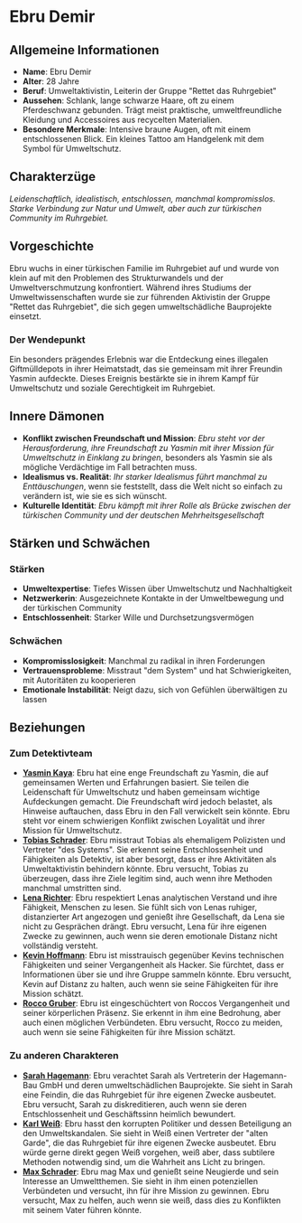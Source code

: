 # Ebru Demir

## Allgemeine Informationen
- **Name**: Ebru Demir
- **Alter**: 28 Jahre
- **Beruf**: Umweltaktivistin, Leiterin der Gruppe "Rettet das Ruhrgebiet"
- **Aussehen**: Schlank, lange schwarze Haare, oft zu einem Pferdeschwanz gebunden. Trägt meist praktische, umweltfreundliche Kleidung und Accessoires aus recycelten Materialien.
- **Besondere Merkmale**: Intensive braune Augen, oft mit einem entschlossenen Blick. Ein kleines Tattoo am Handgelenk mit dem Symbol für Umweltschutz.

## Charakterzüge
*Leidenschaftlich, idealistisch, entschlossen, manchmal kompromisslos. Starke Verbindung zur Natur und Umwelt, aber auch zur türkischen Community im Ruhrgebiet.*

## Vorgeschichte
Ebru wuchs in einer türkischen Familie im Ruhrgebiet auf und wurde von klein auf mit den Problemen des Strukturwandels und der Umweltverschmutzung konfrontiert. Während ihres Studiums der Umweltwissenschaften wurde sie zur führenden Aktivistin der Gruppe "Rettet das Ruhrgebiet", die sich gegen umweltschädliche Bauprojekte einsetzt.

### Der Wendepunkt
Ein besonders prägendes Erlebnis war die Entdeckung eines illegalen Giftmülldepots in ihrer Heimatstadt, das sie gemeinsam mit ihrer Freundin Yasmin aufdeckte. Dieses Ereignis bestärkte sie in ihrem Kampf für Umweltschutz und soziale Gerechtigkeit im Ruhrgebiet.

## Innere Dämonen
- **Konflikt zwischen Freundschaft und Mission**: *Ebru steht vor der Herausforderung, ihre Freundschaft zu Yasmin mit ihrer Mission für Umweltschutz in Einklang zu bringen*, besonders als Yasmin sie als mögliche Verdächtige im Fall betrachten muss.
- **Idealismus vs. Realität**: *Ihr starker Idealismus führt manchmal zu Enttäuschungen*, wenn sie feststellt, dass die Welt nicht so einfach zu verändern ist, wie sie es sich wünscht.
- **Kulturelle Identität**: *Ebru kämpft mit ihrer Rolle als Brücke zwischen der türkischen Community und der deutschen Mehrheitsgesellschaft*

## Stärken und Schwächen
### Stärken
- **Umweltexpertise**: Tiefes Wissen über Umweltschutz und Nachhaltigkeit
- **Netzwerkerin**: Ausgezeichnete Kontakte in der Umweltbewegung und der türkischen Community
- **Entschlossenheit**: Starker Wille und Durchsetzungsvermögen

### Schwächen
- **Kompromisslosigkeit**: Manchmal zu radikal in ihren Forderungen
- **Vertrauensprobleme**: Misstraut "dem System" und hat Schwierigkeiten, mit Autoritäten zu kooperieren
- **Emotionale Instabilität**: Neigt dazu, sich von Gefühlen überwältigen zu lassen

## Beziehungen
### Zum Detektivteam
- **[Yasmin Kaya](Yasmin%20Kaya.md)**: Ebru hat eine enge Freundschaft zu Yasmin, die auf gemeinsamen Werten und Erfahrungen basiert. Sie teilen die Leidenschaft für Umweltschutz und haben gemeinsam wichtige Aufdeckungen gemacht. Die Freundschaft wird jedoch belastet, als Hinweise auftauchen, dass Ebru in den Fall verwickelt sein könnte. Ebru steht vor einem schwierigen Konflikt zwischen Loyalität und ihrer Mission für Umweltschutz.
- **[Tobias Schrader](Tobias%20Schrader.md)**: Ebru misstraut Tobias als ehemaligem Polizisten und Vertreter "des Systems". Sie erkennt seine Entschlossenheit und Fähigkeiten als Detektiv, ist aber besorgt, dass er ihre Aktivitäten als Umweltaktivistin behindern könnte. Ebru versucht, Tobias zu überzeugen, dass ihre Ziele legitim sind, auch wenn ihre Methoden manchmal umstritten sind.
- **[Lena Richter](Lena%20Richter.md)**: Ebru respektiert Lenas analytischen Verstand und ihre Fähigkeit, Menschen zu lesen. Sie fühlt sich von Lenas ruhiger, distanzierter Art angezogen und genießt ihre Gesellschaft, da Lena sie nicht zu Gesprächen drängt. Ebru versucht, Lena für ihre eigenen Zwecke zu gewinnen, auch wenn sie deren emotionale Distanz nicht vollständig versteht.
- **[Kevin Hoffmann](Kevin%20Hoffmann.md)**: Ebru ist misstrauisch gegenüber Kevins technischen Fähigkeiten und seiner Vergangenheit als Hacker. Sie fürchtet, dass er Informationen über sie und ihre Gruppe sammeln könnte. Ebru versucht, Kevin auf Distanz zu halten, auch wenn sie seine Fähigkeiten für ihre Mission schätzt.
- **[Rocco Gruber](Rocco%20Gruber.md)**: Ebru ist eingeschüchtert von Roccos Vergangenheit und seiner körperlichen Präsenz. Sie erkennt in ihm eine Bedrohung, aber auch einen möglichen Verbündeten. Ebru versucht, Rocco zu meiden, auch wenn sie seine Fähigkeiten für ihre Mission schätzt.

### Zu anderen Charakteren
- **[Sarah Hagemann](Sarah%20Hagemann.md)**: Ebru verachtet Sarah als Vertreterin der Hagemann-Bau GmbH und deren umweltschädlichen Bauprojekte. Sie sieht in Sarah eine Feindin, die das Ruhrgebiet für ihre eigenen Zwecke ausbeutet. Ebru versucht, Sarah zu diskreditieren, auch wenn sie deren Entschlossenheit und Geschäftssinn heimlich bewundert.
- **[Karl Weiß](Karl%20Weiß.md)**: Ebru hasst den korrupten Politiker und dessen Beteiligung an den Umweltskandalen. Sie sieht in Weiß einen Vertreter der "alten Garde", die das Ruhrgebiet für ihre eigenen Zwecke ausbeutet. Ebru würde gerne direkt gegen Weiß vorgehen, weiß aber, dass subtilere Methoden notwendig sind, um die Wahrheit ans Licht zu bringen.
- **[Max Schrader](Max%20Schrader.md)**: Ebru mag Max und genießt seine Neugierde und sein Interesse an Umweltthemen. Sie sieht in ihm einen potenziellen Verbündeten und versucht, ihn für ihre Mission zu gewinnen. Ebru versucht, Max zu helfen, auch wenn sie weiß, dass dies zu Konflikten mit seinem Vater führen könnte.